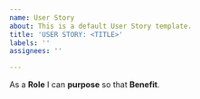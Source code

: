 ```yaml
---
name: User Story
about: This is a default User Story template.
title: 'USER STORY: <TITLE>'
labels: ''
assignees: ''

---
```


As a **Role** I can **purpose** so that **Benefit**.
